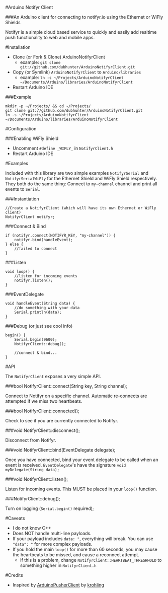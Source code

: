 #Arduino Notifyr Client

###An Arduino client for connecting to notifyr.io using the Ethernet or WiFly Shields

Notifyr is a simple cloud based service to quickly and easily add realtime push functionality to web and mobile apps.

#Installation

 * Clone (or Fork & Clone) ArduinoNotifyrClient
   * example: `git clone git://github.com/dubhunter/ArduinoNotifyrClient.git`
 * Copy (or Symlink) `ArduinoNotifyrClient` to `Arduino/libraries`
   * example: `ln -s ~/Projects/ArduinoNotifyrClient ~/Documents/Arduino/libraries/ArduinoNotifyrClient`
 * Restart Arduino IDE

###Example

    mkdir -p ~/Projects/ && cd ~/Projects/
    git clone git://github.com/dubhunter/ArduinoNotifyrClient.git
    ln -s ~/Projects/ArduinoNotifyrClient ~/Documents/Arduino/libraries/ArduinoNotifyrClient

#Configuration

###Enabling WiFly Shield

 * Uncomment `#define _WIFLY_` in `NotifyrClient.h`
 * Restart Arduino IDE

#Examples

Included with this library are two simple examples `NotifyrSerial` and `NotifyrSerialWiFly` for the Ethernet Shield and WiFly Shield respectively.
They both do the same thing: Connect to `my-channel` channel and print all events to `Serial`.

###Instantiation

    //Create a NotifyrClient (which will have its own Ethernet or WiFly client)
    NotifyrClient notifyr;

###Connect & Bind

    if (notifyr.connect(NOTIFYR_KEY, "my-channel")) {
        notifyr.bind(handleEvent);
    } else {
        //failed to connect
    }

###Listen

    void loop() {
        //listen for incoming events
        notifyr.listen();
    }

###EventDelegate

    void handleEvent(String data) {
        //do something with your data
        Serial.println(data);
    }

###Debug (or just see cool info)

    begin() {
        Serial.begin(9600);
        NotifyrClient::debug();
        
        //connect & bind...
    }

#API

The `NotifyrClient` exposes a very simple API.

###bool NotifyrClient::connect(String key, String channel);

Connect to Notifyr on a specific channel. Automatic re-connects are attempted if we miss two heartbeats.

###bool NotifyrClient::connected();

Check to see if you are currently connected to Notifyr.

###void NotifyrClient::disconnect();

Disconnect from Notifyr.

###void NotifyrClient::bind(EventDelegate delegate);

Once you have connected, bind your event delegate to be called when an event is received.
`EventDelegate`'s have the signature `void myDelegate(String data);`

###void NotifyrClient::listen();

Listen for incoming events. This MUST be placed in your `loop()` function.

###NotifyrClient::debug();

Turn on logging (`Serial.begin()` required);

#Caveats

 * I do not know C++
 * Does NOT handle multi-line payloads.
 * If your payload includes `data: "`, everything will break. You can use `"data": "` for more complex payloads.
 * If you hold the main `loop()` for more than 60 seconds, you may cause the heartbeats to be missed, and cause a reconnect attempt.
   * If this is a problem, change `NotifyrClient::HEARTBEAT_THRESHHOLD` to something higher in `NotifyrClient.h`

#Credits

 * Inspired by [ArduinoPusherClient](https://github.com/krohling/ArduinoPusherClient) by [krohling](https://github.com/krohling)
